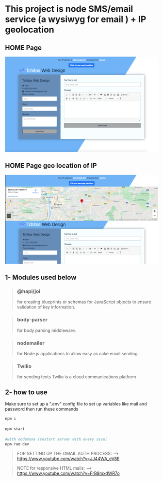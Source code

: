 # This project is node SMS/email service (a wysiwyg for email ) + IP geolocation

## HOME Page

![](images/home.png)

## HOME Page geo location of IP

![](images/geo.png)


## 1- Modules used below

> ### @hapi/joi ###
 >for creating blueprints or schemas for JavaScript objects to ensure validation of key information.

> ### body-parser ###
>for body parsing middleware.

> ### nodemailer ###
>for Node.js applications to allow easy as cake email sending.

> ### Twilio ###
>for sending texts Twilio is a cloud communications platform


## 2- how to use
  
  Make sure to set up a ".env" config file to set up variables like mail and password
  then run these commands 
  
```bash
npm i

npm start

#with nodemone (restart server with every save)
npm run dev

```


>FOR SETTING UP THE GMAIL AUTH PROCESS: --> 
https://www.youtube.com/watch?v=JJ44WA_eV8E


>NOTE for responsive HTML mails: --> 
https://www.youtube.com/watch?v=FrB8mxdWR7o
